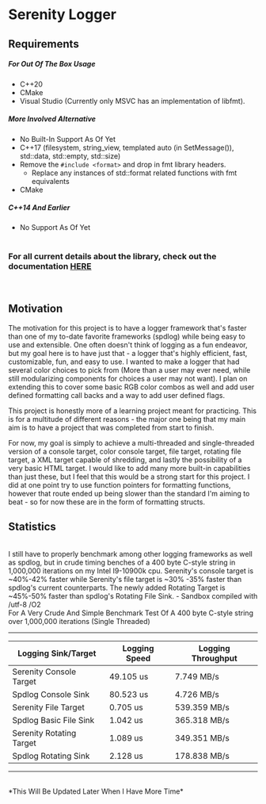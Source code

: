 # Serenity Logger

## Requirements ##
##### For Out Of The Box Usage #####
- C++20 
- CMake
- Visual Studio (Currently only MSVC has an implementation of libfmt).
##### More Involved Alternative #####
- No Built-In Support As Of Yet
- C++17 (filesystem, string_view, templated auto (in SetMessage()), std::data, std::empty, std::size)
- Remove the ```#include <format>``` and drop in fmt library headers.
  - Replace any instances of std::format related functions with fmt equivalents 
- CMake
##### C++14 And Earlier #####
- No Support As Of Yet
<br><br>

### For all current details about the library, check out the documentation [HERE](https://usafrenzy.github.io/Serenity_Logger/) ###
<br>

## Motivation ##
<p>   The motivation for this project is to have a logger framework that's faster than one of my to-date favorite frameworks (spdlog) while being easy to use and extensible. One often doesn't think of logging as a fun endeavor, but my goal here is to have just that - a logger that's highly efficient, fast, customizable, fun, and easy to use. I wanted to make a logger that had several color choices to pick from (More than a user may ever need, while still modularizing components for choices a user may not want). I plan on extending this to cover some basic RGB color combos as well and add user defined formatting call backs and a way to add user defined flags. </p> 
<p>This project is honestly more of a learning project meant for practicing. This is for a multitude of different reasons - the major one being that my main aim is to have a project that was completed from start to finish. </p>
<p>For now, my goal is simply to achieve a multi-threaded and single-threaded version of a console target, color console target, file target, rotating file target, a XML target capable of shredding, and lastly the possibility of a very basic HTML target. I would like to add many more built-in capabilities than just these, but I feel that this would be a strong start for this project. I did at one point try to use function pointers for formatting functions, however that route ended up being slower than the standard I'm aiming to beat - so for now these are in the form of formatting structs.</p>

## Statistics ##

<br>
I still have to properly benchmark among other logging frameworks as well as spdlog, but in crude timing benches of a 400 byte C-style string in 1,000,000 iterations 
on my Intel I9-10900k cpu. Serenity's console target is ~40%-42% faster while Serenity's file target is ~30% -35% faster than spdlog's current counterparts. 
The newly added Rotating Target is ~45%-50% faster than spdlog's Rotating File Sink.
- Sandbox compiled with /utf-8 /O2
 
 <br>
For A Very Crude And Simple Benchmark Test Of A 400 byte C-style string over 1,000,000 iterations (Single Threaded) 

 ___________________________________________________________________________________________
 |      Logging Sink/Target      |      Logging Speed       |      Logging Throughput      |             
 |-------------------------------|--------------------------|------------------------------|
 | Serenity Console Target       |        49.105 us         |         7.749 MB/s           |
 | Spdlog Console Sink           |        80.523 us         |         4.726 MB/s           |
 | Serenity File Target          |        0.705 us          |         539.359 MB/s         |
 | Spdlog Basic File Sink        |        1.042 us          |         365.318 MB/s         |
 | Serenity Rotating Target      |        1.089 us          |         349.351 MB/s         |
 |  Spdlog Rotating Sink         |        2.128 us          |         178.838 MB/s         |
 -------------------------------------------------------------------------------------------



<br>
*This Will Be Updated Later When I Have More Time*


